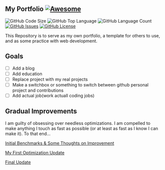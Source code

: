 ## My Portfolio [![Awesome](https://cdn.rawgit.com/sindresorhus/awesome/d7305f38d29fed78fa85652e3a63e154dd8e8829/media/badge.svg)](https://github.com/sindresorhus/awesome)

![GitHub Code Size](https://img.shields.io/github/languages/code-size/TheWhiteWolf1337/my_portfolio.svg)
![GitHub Top Language](https://img.shields.io/github/languages/top/TheWhiteWolf1337/my_portfolio.svg)
![GitHub Language Count](https://img.shields.io/github/languages/count/TheWhiteWolf1337/my_portfolio.svg)
[![GitHub Issues](https://img.shields.io/github/issues/TheWhiteWolf1337/my_portfolio.svg)](https://github.com/TheWhiteWolf1337/my_portfolio/issues)
[![GitHub License](https://img.shields.io/github/license/TheWhiteWolf1337/my_portfolio.svg)](https://github.com/TheWhiteWolf1337/my_portfolio/blob/master/LICENSE)

This Repository is to serve as my own portfolio, a template for others to use, and as some practice with web development.

## Goals

-   [ ] Add a blog
-   [ ] Add education
-   [ ] Replace project with my real projects
-   [ ] Make a switchbox or something to switch between github personal project and contributions
-   [ ] Add actual job(work actuall coding jobs)

## Gradual Improvements

I am guilty of obsessing over needless optimizations. I am compelled to make anything I touch as fast as possible (or at least as fast as I know I can make it). To that end...

[Initial Benchmarks & Some Thoughts on Improvement](webperf/initial.md)

[My First Optimization Update](webperf/firstUpdate.md)

[Final Update](webperf/finalUpdate.md)

